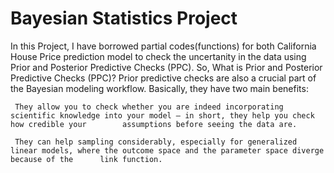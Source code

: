 # Bayesian Statistics Project

In this Project, I have borrowed partial codes(functions) for both California House Price prediction model to check the uncertanity in the data using 
Prior and Posterior Predictive Checks (PPC). 
So, What is Prior and Posterior Predictive Checks (PPC)? 
  Prior predictive checks are also a crucial part of the Bayesian modeling workflow. Basically, they have two main benefits:

  ```
   They allow you to check whether you are indeed incorporating scientific knowledge into your model – in short, they help you check how credible your        assumptions before seeing the data are.

   They can help sampling considerably, especially for generalized linear models, where the outcome space and the parameter space diverge because of the      link function.
 ```

